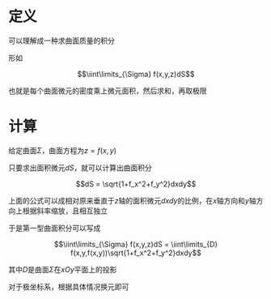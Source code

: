 
# 定义
可以理解成一种求曲面质量的积分

形如

$$\iint\limits_{\Sigma} f(x,y,z)dS$$

也就是每个曲面微元的密度乘上微元面积，然后求和，再取极限

# 计算

给定曲面$\Sigma$，曲面方程为$z=f(x,y)$

只要求出面积微元$dS$，就可以计算出曲面积分

$$dS = \sqrt{1+f_x^2+f_y^2}dxdy$$

上面的公式可以成相对原来垂直于$z$轴的面积微元$dxdy$的比例，在$x$轴方向和$y$轴方向上根据斜率缩放，且相互独立

于是第一型曲面积分可以写成

$$\iint\limits_{\Sigma} f(x,y,z)dS = \iint\limits_{D} f(x,y,f(x,y))\sqrt{1+f_x^2+f_y^2}dxdy$$

其中$D$是曲面$\Sigma$在$xOy$平面上的投影

对于极坐标系，根据具体情况换元即可
